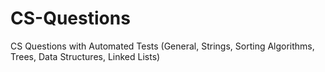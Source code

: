 # CS-Questions
CS Questions with Automated Tests (General, Strings, Sorting Algorithms, Trees, Data Structures, Linked Lists)
